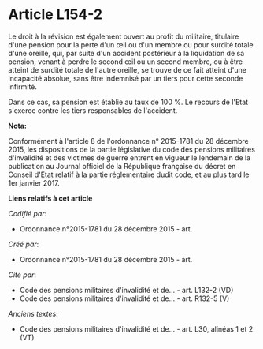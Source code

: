 # Article L154-2

Le droit à la révision est également ouvert au profit du militaire, titulaire d'une pension pour la perte d'un œil ou d'un
membre ou pour surdité totale d'une oreille, qui, par suite d'un accident postérieur à la liquidation de sa pension, venant à
perdre le second œil ou un second membre, ou à être atteint de surdité totale de l'autre oreille, se trouve de ce fait
atteint d'une incapacité absolue, sans être indemnisé par un tiers pour cette seconde infirmité.

Dans ce cas, sa pension est établie au taux de 100 %. Le recours de l'Etat s'exerce contre les tiers responsables de
l'accident.

**Nota:**

Conformément à l'article 8 de l'ordonnance n° 2015-1781 du 28 décembre 2015, les dispositions de la partie législative du
code des pensions militaires d'invalidité et des victimes de guerre entrent en vigueur le lendemain de la publication au
Journal officiel de la République française du décret en Conseil d'Etat relatif à la partie réglementaire dudit code, et au
plus tard le 1er janvier 2017.

**Liens relatifs à cet article**

_Codifié par_:

  - Ordonnance n°2015-1781 du 28 décembre 2015 - art.

_Créé par_:

  - Ordonnance n°2015-1781 du 28 décembre 2015 - art.

_Cité par_:

  - Code des pensions militaires d'invalidité et de... - art. L132-2 (VD)
  - Code des pensions militaires d'invalidité et de... - art. R132-5 (V)

_Anciens textes_:

  - Code des pensions militaires d'invalidité et de... - art. L30, alinéas 1 et 2 (VT)
